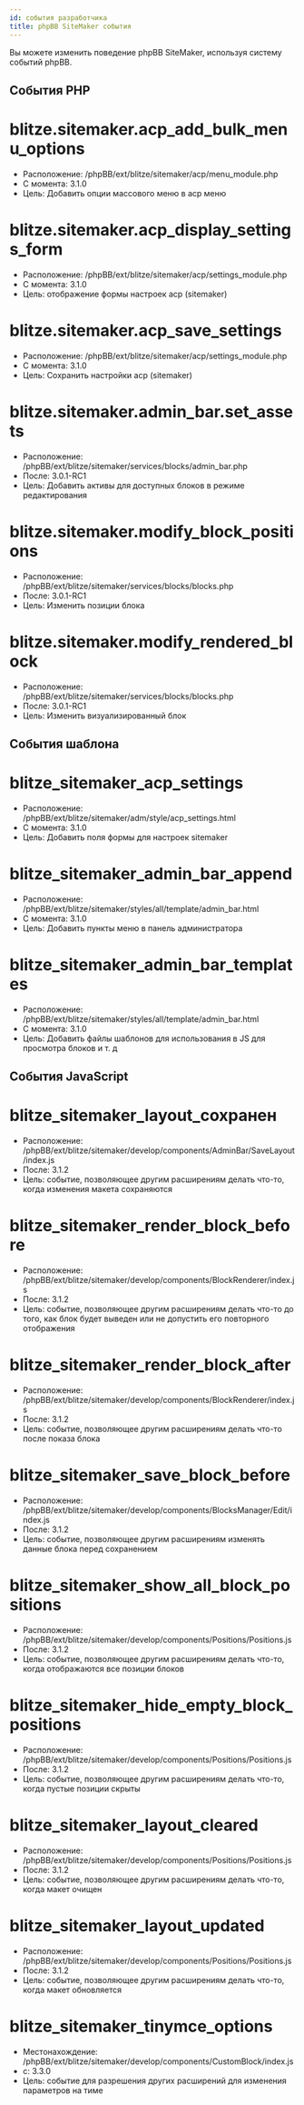 ```yaml
---
id: события разработчика
title: phpBB SiteMaker события
---
```


Вы можете изменить поведение phpBB SiteMaker, используя систему событий phpBB.

## События PHP

# blitze.sitemaker.acp_add_bulk_menu_options

- Расположение: /phpBB/ext/blitze/sitemaker/acp/menu_module.php
- С момента: 3.1.0
- Цель: Добавить опции массового меню в acp меню

# blitze.sitemaker.acp_display_settings_form

- Расположение: /phpBB/ext/blitze/sitemaker/acp/settings_module.php
- С момента: 3.1.0
- Цель: отображение формы настроек acp (sitemaker)

# blitze.sitemaker.acp_save_settings

- Расположение: /phpBB/ext/blitze/sitemaker/acp/settings_module.php
- С момента: 3.1.0
- Цель: Сохранить настройки acp (sitemaker)

# blitze.sitemaker.admin_bar.set_assets

- Расположение: /phpBB/ext/blitze/sitemaker/services/blocks/admin_bar.php
- После: 3.0.1-RC1
- Цель: Добавить активы для доступных блоков в режиме редактирования

# blitze.sitemaker.modify_block_positions

- Расположение: /phpBB/ext/blitze/sitemaker/services/blocks/blocks.php
- После: 3.0.1-RC1
- Цель: Изменить позиции блока

# blitze.sitemaker.modify_rendered_block

- Расположение: /phpBB/ext/blitze/sitemaker/services/blocks/blocks.php
- После: 3.0.1-RC1
- Цель: Изменить визуализированный блок

## События шаблона

# blitze_sitemaker_acp_settings

- Расположение: /phpBB/ext/blitze/sitemaker/adm/style/acp_settings.html
- С момента: 3.1.0
- Цель: Добавить поля формы для настроек sitemaker

# blitze_sitemaker_admin_bar_append

- Расположение: /phpBB/ext/blitze/sitemaker/styles/all/template/admin_bar.html
- С момента: 3.1.0
- Цель: Добавить пункты меню в панель администратора

# blitze_sitemaker_admin_bar_templates

- Расположение: /phpBB/ext/blitze/sitemaker/styles/all/template/admin_bar.html
- С момента: 3.1.0
- Цель: Добавить файлы шаблонов для использования в JS для просмотра блоков и т. д

## События JavaScript

# blitze_sitemaker_layout_сохранен

- Расположение: /phpBB/ext/blitze/sitemaker/develop/components/AdminBar/SaveLayout/index.js
- После: 3.1.2
- Цель: событие, позволяющее другим расширениям делать что-то, когда изменения макета сохраняются

# blitze_sitemaker_render_block_before

- Расположение: /phpBB/ext/blitze/sitemaker/develop/components/BlockRenderer/index.js
- После: 3.1.2
- Цель: событие, позволяющее другим расширениям делать что-то до того, как блок будет выведен или не допустить его повторного отображения

# blitze_sitemaker_render_block_after

- Расположение: /phpBB/ext/blitze/sitemaker/develop/components/BlockRenderer/index.js
- После: 3.1.2
- Цель: событие, позволяющее другим расширениям делать что-то после показа блока

# blitze_sitemaker_save_block_before

- Расположение: /phpBB/ext/blitze/sitemaker/develop/components/BlocksManager/Edit/index.js
- После: 3.1.2
- Цель: событие, позволяющее другим расширениям изменять данные блока перед сохранением

# blitze_sitemaker_show_all_block_positions

- Расположение: /phpBB/ext/blitze/sitemaker/develop/components/Positions/Positions.js
- После: 3.1.2
- Цель: событие, позволяющее другим расширениям делать что-то, когда отображаются все позиции блоков

# blitze_sitemaker_hide_empty_block_positions

- Расположение: /phpBB/ext/blitze/sitemaker/develop/components/Positions/Positions.js
- После: 3.1.2
- Цель: событие, позволяющее другим расширениям делать что-то, когда пустые позиции скрыты

# blitze_sitemaker_layout_cleared

- Расположение: /phpBB/ext/blitze/sitemaker/develop/components/Positions/Positions.js
- После: 3.1.2
- Цель: событие, позволяющее другим расширениям делать что-то, когда макет очищен

# blitze_sitemaker_layout_updated

- Расположение: /phpBB/ext/blitze/sitemaker/develop/components/Positions/Positions.js
- После: 3.1.2
- Цель: событие, позволяющее другим расширениям делать что-то, когда макет обновляется

# blitze_sitemaker_tinymce_options

- Местонахождение: /phpBB/ext/blitze/sitemaker/develop/components/CustomBlock/index.js
- с: 3.3.0
- Цель: событие для разрешения других расширений для изменения параметров на тиме